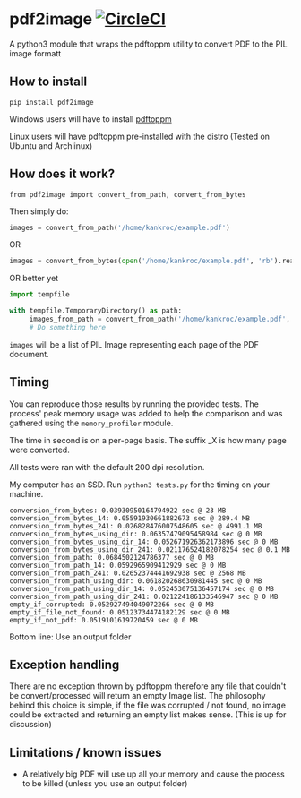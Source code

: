 # pdf2image [![CircleCI](https://circleci.com/gh/Belval/pdf2image.svg?style=svg)](https://circleci.com/gh/Belval/pdf2image)
A python3 module that wraps the pdftoppm utility to convert PDF to the PIL image formatt

## How to install

` pip install pdf2image `

Windows users will have to install [pdftoppm](https://sourceforge.net/projects/poppler-win32/)

Linux users will have pdftoppm pre-installed with the distro (Tested on Ubuntu and Archlinux)

## How does it work?
` from pdf2image import convert_from_path, convert_from_bytes `

Then simply do:

``` py
images = convert_from_path('/home/kankroc/example.pdf')
```

OR

``` py
images = convert_from_bytes(open('/home/kankroc/example.pdf', 'rb').read())
```

OR better yet

``` py
import tempfile

with tempfile.TemporaryDirectory() as path:
     images_from_path = convert_from_path('/home/kankroc/example.pdf', output_folder=path)
     # Do something here
```

`images` will be a list of PIL Image representing each page of the PDF document.

## Timing

You can reproduce those results by running the provided tests. The process' peak memory usage was added to help the comparison and was gathered using the `memory_profiler` module.

The time in second is on a per-page basis. The suffix \_X is how many page were converted.

All tests were ran with the default 200 dpi resolution.

My computer has an SSD. Run `python3 tests.py` for the timing on your machine.

```
conversion_from_bytes: 0.03930950164794922 sec @ 23 MB
conversion_from_bytes_14: 0.05591930661882673 sec @ 289.4 MB
conversion_from_bytes_241: 0.026828476007548605 sec @ 4991.1 MB
conversion_from_bytes_using_dir: 0.06357479095458984 sec @ 0 MB
conversion_from_bytes_using_dir_14: 0.052671926362173896 sec @ 0 MB
conversion_from_bytes_using_dir_241: 0.021176524182078254 sec @ 0.1 MB
conversion_from_path: 0.0684502124786377 sec @ 0 MB
conversion_from_path_14: 0.0592965909412929 sec @ 0 MB
conversion_from_path_241: 0.02652374441692938 sec @ 2568 MB
conversion_from_path_using_dir: 0.061820268630981445 sec @ 0 MB
conversion_from_path_using_dir_14: 0.052453075136457174 sec @ 0 MB
conversion_from_path_using_dir_241: 0.021224186133546947 sec @ 0 MB
empty_if_corrupted: 0.052927494049072266 sec @ 0 MB
empty_if_file_not_found: 0.05123734474182129 sec @ 0 MB
empty_if_not_pdf: 0.0519101619720459 sec @ 0 MB
```

Bottom line: Use an output folder

## Exception handling

There are no exception thrown by pdftoppm therefore any file that couldn't be convert/processed will return an empty Image list. The philosophy behind this choice is simple, if the file was corrupted / not found, no image could be extracted and returning an empty list makes sense. (This is up for discussion)

## Limitations / known issues

- A relatively big PDF will use up all your memory and cause the process to be killed (unless you use an output folder)
